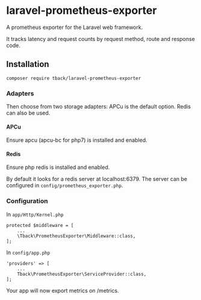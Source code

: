 # laravel-prometheus-exporter

A prometheus exporter for the Laravel web framework.

It tracks latency and request counts by 
request method, route and response code.

## Installation
`composer require tback/laravel-prometheus-exporter`

### Adapters
Then choose from two storage adapters:
APCu is the default option. Redis can also be used.

#### APCu
Ensure apcu (apcu-bc for php7) is installed and enabled.

#### Redis
Ensure php redis is installed and enabled.

By default it looks for a redis server at localhost:6379. The server
can be configured in `config/prometheus_exporter.php`.

### Configuration
In `app/Http/Kernel.php`
```
protected $middleware = [
    ...
    \Tback\PrometheusExporter\Middleware::class,
];
```

In `config/app.php`
```
'providers' => [
    ...
    Tback\PrometheusExporter\ServiceProvider::class,
];
```

Your app will now export metrics on /metrics.
